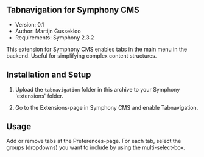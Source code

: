 Tabnavigation for Symphony CMS
------------------------------

- Version: 0.1
- Author: Martijn Gussekloo
- Requirements: Symphony 2.3.2

This extension for Symphony CMS enables tabs in the main menu in the backend. Useful for simplifying complex content structures.

Installation and Setup
----------------------

1. Upload the `tabnavigation` folder in this archive to your Symphony
   'extensions' folder.

2. Go to the Extensions-page in Symphony CMS and enable Tabnavigation.

Usage
-----

Add or remove tabs at the Preferences-page. For each tab, select the groups (dropdowns) you want to include by using the multi-select-box.